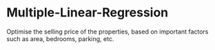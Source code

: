 # Multiple-Linear-Regression
Optimise the selling price of the properties, based on important factors such as area, bedrooms, parking, etc.
